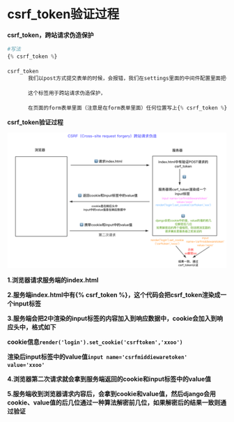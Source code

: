 # csrf_token验证过程

**csrf_token，跨站请求伪造保护**



```python
#写法
{% csrf_token %}

csrf_token
　　　　我们以post方式提交表单的时候，会报错，我们在settings里面的中间件配置里面把一个csrf的防御机制给注销了，本身不应该注销的，而是应该学会怎么使用它，并且不让自己的操作被forbiden，通过这个东西就能搞定。

　　　　这个标签用于跨站请求伪造保护，

　　　　在页面的form表单里面（注意是在form表单里面）任何位置写上{% csrf_token %}，这个东西模板渲染的时候替换成了<input type="hidden" name="csrfmiddlewaretoken" value="8J4z1wiUEXt0gJSN59dLMnktrXFW0hv7m4d40Mtl37D7vJZfrxLir9L3jSTDjtG8">，隐藏的，这个标签的值是个随机字符串，提交的时候，这个东西也被提交了，首先这个东西是我们后端渲染的时候给页面加上的，那么当你通过我给你的form表单提交数据的时候，你带着这个内容我就认识你，不带着，我就禁止你，因为后台我们django也存着这个东西，和你这个值相同的一个值，可以做对应验证是不是我给你的token，就像一个我们后台给这个用户的一个通行证，如果你用户没有按照我给你的这个正常的页面来post提交表单数据，或者说你没有先去请求我这个登陆页面，而是直接模拟请求来提交数据，那么我就能知道，你这个请求是非法的，反爬虫或者恶意攻击我的网站
```



**csrf_token验证过程**

![QQ20191202-220110@2x](csrf_token验证过程.assets/QQ20191202-220110@2x.png)



**1.浏览器请求服务端的index.html**

**2.服务端index.html中有{% csrf_token %}，这个代码会把csrf_token渲染成一个input标签**

**3.服务端会把2中渲染的input标签的内容加入到响应数据中，cookie会加入到响应头中，格式如下**

**cookie信息``render('login').set_cookie('csrftoken','xxoo')``**

**渲染后input标签中的value值``input name='csrfmiddiewaretoken' value='xxoo'``**

**4.浏览器第二次请求就会拿到服务端返回的cookie和input标签中的value值**

**5.服务端收到浏览器请求内容后，会拿到cookie和value值，然后django会用cookie、value值的后几位通过一种算法解密前几位，如果解密后的结果一致则通过验证**